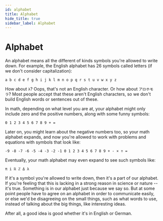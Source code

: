 ```yaml
---
id: alphabet
title: Alphabet
hide_title: true
sidebar_label: Alphabet
---
```


#   Alphabet

An alphabet means all the different of kinds symbols you're allowed to write 
down. For example, the English alphabet has 26 symbols called letters (if we 
don't consider capitalization):

`a b c d e f g h i j k l m n o p q r s t u v w x y z`

How about `λ`? Oops, that's not an English character. Or how about `アロホモラ`? 
Most people accept that these aren't English characters, so we don't build 
English words or sentences out of these.

In math, depending on what level you are at, your alphabet might only include 
zero and the positive numbers, along with some funny symbols:

`0 1 2 3 4 5 6 7 8 9 + =`

Later on, you might learn about the negative numbers too, so your math alphabet 
expands, and now you're allowed to work with problems and equations with symbols
that look like:

`-9 -8 -7 -6 -5 -4 -3 -2 -1 0 1 2 3 4 5 6 7 8 9 + - × ÷ =`

Eventually, your math alphabet may even expand to see such symbols like:

`π i ℝ ℤ Δ λ`

If it's a symbol you're allowed to write down, then it's a part of our alphabet. 
If you're feeling that this is lacking in a strong reason in science or nature 
-- it's true. Something is in our alphabet just because we say so. But at some 
point people have to agree on an alphabet in order to communicate easily, or 
else we'd be disagreeing on the small things, such as what words to use, instead 
of talking about the big things, like interesting ideas.

After all, a good idea is good whether it's in English or German.
